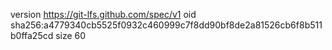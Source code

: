version https://git-lfs.github.com/spec/v1
oid sha256:a4779340cb5525f0932c460999c7f8dd90bf8de2a81526cb6f8b511b0ffa25cd
size 60
